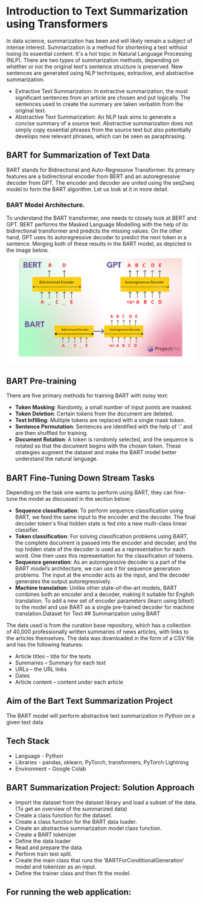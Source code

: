# Introduction to Text Summarization using Transformers
In data science, summarization has been and will likely remain a subject of intense interest.
Summarization is a method for shortening a text without losing its essential content.
It's a hot topic in Natural Language Processing (NLP). There are two types of summarization methods, depending on whether or not the original text's sentence structure is preserved. New sentences are generated using NLP techniques, extractive, and abstractive summarization. 
- Extractive Text Summarization: In extractive summarization, the most significant sentences from an article are chosen and put logically.
The sentences used to create the summary are taken verbatim from the original text. 
- Abstractive Text Summarization: An NLP task aims to generate a concise summary of a source text. Abstractive summarization does not simply copy essential phrases from the source text but also potentially develops new relevant phrases, which can be seen as paraphrasing.
## BART for Summarization of Text Data
BART stands for Bidirectional and Auto-Regressive Transformer. Its primary features are a bidirectional encoder from BERT and an autoregressive decoder from GPT. The encoder and decoder are united using the seq2seq model to form the BART algorithm. Let us look at it in more detail.
### BART Model Architecture.
To understand the BART transformer, one needs to closely look at BERT and GPT. BERT performs the Masked Language Modelling with the help of its bidirectional transformer and predicts the missing values. On the other hand, GPT uses its autoregressive decoder to predict the next token in a sentence. Merging both of these results in the BART model, as depicted in the image below.
![image](https://github.com/adrienpayong/images/blob/main/images1.png)
## BART Pre-training
There are five primary methods for training BART with noisy text:
- **Token Masking**: Randomly, a small number of input points are masked.
- **Token Deletion**: Certain tokens from the document are deleted.
- **Text Infilling**: Multiple tokens are replaced with a single mask token.
- **Sentence Permutation**: Sentences are identified with the help of ‘.’ and are then shuffled for training.
- **Document Rotation**: A token is randomly selected, and the sequence is rotated so that the document begins with the chosen token.
These strategies augment the dataset and make the BART model better understand the natural language.
## BART Fine-Tuning  Down Stream Tasks 
Depending on the task one wants to perform using BART, they can fine-tune the model as discussed in the section below:
- **Sequence classification**: To perform sequence classification using BART, we feed the same input to the encoder and the decoder. The final decoder token's final hidden state is fed into a new multi-class linear classifier.
- **Token classification**: For solving classification problems using BART,  the complete document is passed into the encoder and decoder, and the top hidden state of the decoder is used as a representation for each word. One then uses this representation for the classification of tokens.
- **Sequence generation**: As an autoregressive decoder is a part of the BART model’s architecture, we can use it for sequence generation problems. The input at the encoder acts as the input, and the decoder generates the output autoregressively.
- **Machine translation**: Unlike other state-of-the-art models, BART combines both an encoder and a decoder, making it suitable for English translation. To add a new set of encoder parameters (learn using bitext) to the model and use BART as a single pre-trained decoder for machine translation.Dataset for Text ## Summarization using BART

The data used is from the curation base repository, which has a collection of 40,000 professionally written summaries of news articles, with links to the articles themselves.
The data was downloaded in the form of a CSV file and has the following features:
- Article titles – title for the texts
- Summaries – Summary for each text
- URLs – the URL links
- Dates
- Article content – content under each article 
## Aim of the Bart Text Summarization Project
The BART model will perform abstractive text summarization in Python on a given text data
## Tech Stack
- Language - Python
- Libraries - pandas, sklearn, PyTorch, transformers, PyTorch Lightning 
- Environment – Google Colab
## BART Summarization Project: Solution Approach
- Import the dataset from the dataset library and load a subset of the data. (To get an overview of the summarized data)
- Create a class function for the dataset.
- Create a class function for the BART data loader.
- Create an abstractive summarization model class function.
- Create a BART tokenizer 
- Define the data loader 
- Read and prepare the data.
- Perform train test split. 
- Create the main class that runs the ‘BARTForConditionalGeneration’ model and tokenizer as an input.
- Define the trainer class and then fit the model.

## For running the web application:




